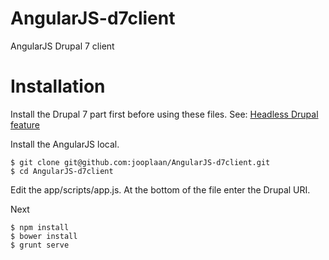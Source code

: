 AngularJS-d7client
==================

AngularJS Drupal 7 client

Installation
============

Install the Drupal 7 part first before using these files.
See: [Headless Drupal feature](https://github.com/jooplaan/drupal-7-headless-feature)


Install the AngularJS local.

```
$ git clone git@github.com:jooplaan/AngularJS-d7client.git
$ cd AngularJS-d7client
```

Edit the app/scripts/app.js. At the bottom of the file enter the Drupal URI.

Next

```
$ npm install
$ bower install
$ grunt serve
```

